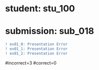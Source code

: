 # student: stu_100
# submission: sub_018

```diff
! ex01_0: Presentation Error
! ex01_1: Presentation Error
! ex01_2: Presentation Error
```
#incorrect=3
#correct=0
